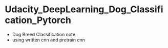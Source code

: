 # Udacity_DeepLearning_Dog_Classification_Pytorch
- Dog Breed Classification note
-  using written cnn and pretrain cnn

